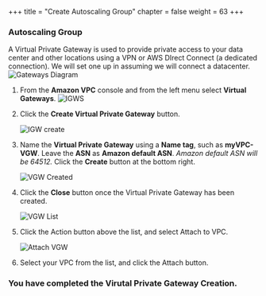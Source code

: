 +++
title = "Create Autoscaling Group"
chapter = false
weight = 63
+++

### Autoscaling Group

A Virtual Private Gateway is used to provide private access to your data center and other locations using a VPN or AWS DIrect Connect (a dedicated connection). We will set one up in assuming we will connect a datacenter.
![Gateways Diagram](/images/creategateways-diagram.png)

1. From the **Amazon VPC** console and from the left menu select **Virtual Gateways**.
   ![IGWS](/images/creategateways-vgws.png)

1. Click the **Create Virtual Private Gateway** button.

   ![IGW create](/images/creategateways-createvgw.png)

1. Name the **Virtual Private Gateway** using a **Name tag**, such as **myVPC-VGW**. Leave the **ASN** as **Amazon default ASN**. _Amazon default ASN will be 64512._ Click the **Create** button at the bottom right.

   ![VGW Created](/images/creategateways-vgwcreated.png)

1. Click the **Close** button once the Virtual Private Gateway has been created.

   ![VGW List](/images/creategateways-attachvgwlist.png)

1. Click the Action button above the list, and select Attach to VPC.

   ![Attach VGW](/images/creategateways-attachvgw.png)

1. Select your VPC from the list, and click the Attach button.

### You have completed the Virutal Private Gateway Creation.
